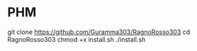 # PHM
git clone https://github.com/Guramma303/RagnoRosso303
cd RagnoRosso303
chmod +x install.sh
./install.sh
